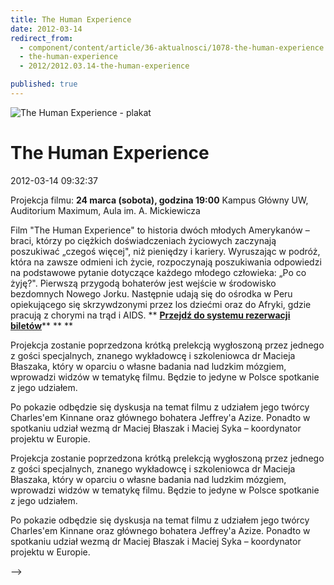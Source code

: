 ```yaml
---
title: The Human Experience
date: 2012-03-14
redirect_from: 
  - component/content/article/36-aktualnosci/1078-the-human-experience
  - the-human-experience
  - 2012/2012.03.14-the-human-experience

published: true
---
```



![The Human Experience - plakat](images/stories/2012/The_human_experience_poster_image2.jpg)

# The Human Experience

<time>2012-03-14 09:32:37</time>



Projekcja filmu: **24 marca (sobota), godzina 19:00**
Kampus Główny UW, Auditorium Maximum, Aula im. A. Mickiewicza


Film "The Human Experience" to historia dwóch młodych Amerykanów – braci, którzy po ciężkich doświadczeniach życiowych zaczynają poszukiwać „czegoś więcej", niż pieniędzy i kariery. Wyruszając w podróż, która na zawsze odmieni ich życie, rozpoczynają poszukiwania odpowiedzi na podstawowe pytanie dotyczące każdego młodego człowieka: „Po co żyję?". Pierwszą przygodą bohaterów jest wejście w środowisko bezdomnych Nowego Jorku. Następnie udają się do ośrodka w Peru opiekującego się skrzywdzonymi przez los dziećmi oraz do Afryki, gdzie pracują z chorymi na trąd i AIDS.
** **[Przejdź do systemu rezerwacji biletów](dzialalnosc/zapisy)****
** **
<!--{{intro-break}}-->
 Projekcja zostanie poprzedzona krótką prelekcją wygłoszoną przez jednego z gości specjalnych, znanego wykładowcę i szkoleniowca dr Macieja Błaszaka, który w oparciu o własne badania nad ludzkim mózgiem, wprowadzi widzów w tematykę filmu. Będzie to jedyne w Polsce spotkanie z jego udziałem. 

Po pokazie odbędzie się dyskusja na temat filmu z udziałem jego twórcy Charles'em Kinnane oraz głównego bohatera Jeffrey'a Azize. Ponadto w spotkaniu udział wezmą dr Maciej Błaszak i Maciej Syka – koordynator projektu w Europie.


<!--CONTENT FROM OLD SERVER (jos before 2013): 

Projekcja filmu: **24 marca (sobota), godzina 19:00**


Kampus Główny UW, Auditorium Maximum, Aula im. A. Mickiewicza




Film "The Human Experience" to historia dwóch młodych Amerykanów – braci, którzy po ciężkich doświadczeniach życiowych zaczynają poszukiwać „czegoś więcej", niż pieniędzy i kariery. Wyruszając w podróż, która na zawsze odmieni ich życie, rozpoczynają poszukiwania odpowiedzi na podstawowe pytanie dotyczące każdego młodego człowieka: „Po co żyję?". Pierwszą przygodą bohaterów jest wejście w środowisko bezdomnych Nowego Jorku. Następnie udają się do ośrodka w Peru opiekującego się skrzywdzonymi przez los dziećmi oraz do Afryki, gdzie pracują z chorymi na trąd i AIDS.


** **[Przejdź do systemu rezerwacji biletów](dzialalnosc/zapisy)****


** **



<!--{{intro-break}}-->

 Projekcja zostanie poprzedzona krótką prelekcją wygłoszoną przez jednego z gości specjalnych, znanego wykładowcę i szkoleniowca dr Macieja Błaszaka, który w oparciu o własne badania nad ludzkim mózgiem, wprowadzi widzów w tematykę filmu. Będzie to jedyne w Polsce spotkanie z jego udziałem. 

Po pokazie odbędzie się dyskusja na temat filmu z udziałem jego twórcy Charles'em Kinnane oraz głównego bohatera Jeffrey'a Azize. Ponadto w spotkaniu udział wezmą dr Maciej Błaszak i Maciej Syka – koordynator projektu w Europie.

-->

<!--{{json:{"created_date":"2012-03-14 09:32:37","publish_down":"0000-00-00 00:00:00","id":"1077"}}}-->